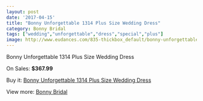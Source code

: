 ```yaml
---
layout: post
date: '2017-04-15'
title: "Bonny Unforgettable 1314 Plus Size Wedding Dress"
category: Bonny Bridal
tags: ["wedding","unforgettable","dress","special","plus"]
image: http://www.eudances.com/835-thickbox_default/bonny-unforgettable-1314-plus-size-wedding-dress.jpg
---
```

Bonny Unforgettable 1314 Plus Size Wedding Dress

On Sales: **$367.99**
<a href="https://www.eudances.com/en/bonny-bridal/285-bonny-unforgettable-1314-plus-size-wedding-dress.html"><amp-img layout="responsive" width="600" height="600" src="//www.eudances.com/835-thickbox_default/bonny-unforgettable-1314-plus-size-wedding-dress.jpg" alt="Bonny Unforgettable 1314 Plus Size Wedding Dress 0" /></a>
<a href="https://www.eudances.com/en/bonny-bridal/285-bonny-unforgettable-1314-plus-size-wedding-dress.html"><amp-img layout="responsive" width="600" height="600" src="//www.eudances.com/837-thickbox_default/bonny-unforgettable-1314-plus-size-wedding-dress.jpg" alt="Bonny Unforgettable 1314 Plus Size Wedding Dress 1" /></a>
<a href="https://www.eudances.com/en/bonny-bridal/285-bonny-unforgettable-1314-plus-size-wedding-dress.html"><amp-img layout="responsive" width="600" height="600" src="//www.eudances.com/836-thickbox_default/bonny-unforgettable-1314-plus-size-wedding-dress.jpg" alt="Bonny Unforgettable 1314 Plus Size Wedding Dress 2" /></a>

Buy it: [Bonny Unforgettable 1314 Plus Size Wedding Dress](https://www.eudances.com/en/bonny-bridal/285-bonny-unforgettable-1314-plus-size-wedding-dress.html "Bonny Unforgettable 1314 Plus Size Wedding Dress")

View more: [Bonny Bridal](https://www.eudances.com/en/3-bonny-bridal "Bonny Bridal")